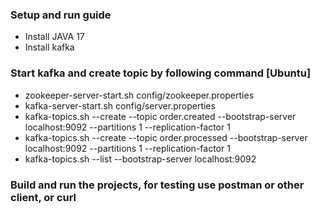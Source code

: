 ### Setup and run guide

- Install JAVA 17
- Install kafka

### Start kafka and create topic by following command [Ubuntu]
- zookeeper-server-start.sh config/zookeeper.properties
- kafka-server-start.sh config/server.properties
- kafka-topics.sh --create --topic order.created --bootstrap-server localhost:9092 --partitions 1 --replication-factor 1
- kafka-topics.sh --create --topic order.processed --bootstrap-server localhost:9092 --partitions 1 --replication-factor 1
- kafka-topics.sh --list --bootstrap-server localhost:9092

### Build and run the projects, for testing use postman or other client, or curl

